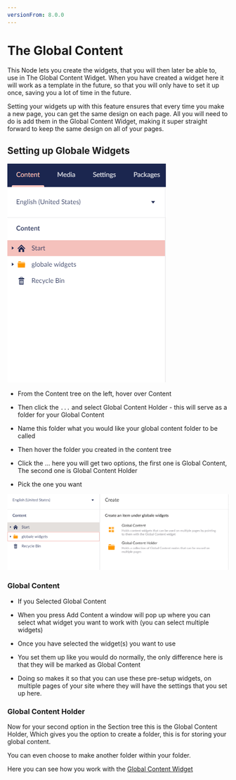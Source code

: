 ```yaml
---
versionFrom: 8.0.0
---
```


# The Global Content
		

This Node lets you create the widgets, that you will then later be able to, use in The Global Content Widget.
When you have created a widget here it will work as a template in the future, so that you will only have to set it up once, saving you a lot of time in the future. 
		

Setting your widgets up with this feature ensures that every time you make a new page, you can get the same design on each page.
All you will need to do is add them in the Global Content Widget, making it super straight forward to keep the same design on all of your pages.
		

## Setting up Globale Widgets
![movePage.jpg](images/Globale-Widget.png) 
		

- From the Content tree on the left, hover over Content 
		

- Then click the `...` and select Global Content Holder - this will serve as a folder for your Global Content
		

- Name this folder what you would like your global content folder to be called
		

- Then hover the folder you created in the content tree
		

- Click the ... here you will get two options, the first one is Global Content, The second one is Global Content Holder
		

- Pick the one you want

![movePage.jpg](images/Globale-options.png)

		

### Global Content

- If you Selected Global Content	

- When you press Add Content a window will pop up where you can select what widget you want to work with (you can select multiple widgets)

- Once you have selected the widget(s) you want to use
- You set them up like you would do normally, the only difference here is that they will be marked as Global Content
- Doing so makes it so that you can use these pre-setup widgets, on multiple pages of your site where they will have the settings that you set up here.
		

		

### Global Content Holder
		

Now for your second option in the Section tree
this is the Global Content Holder, Which gives you the option to create a folder, this is for storing your global content.
		

You can even choose to make another folder within your folder.
		

Here you can see how you work with the [Global Content Widget](../../Widgets/index.md#newsletterTheGlobalContentWidget)
